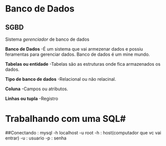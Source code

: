 # Banco de Dados

## SGBD
Sistema *gerenciador* de banco de dados
 
 **Banco de Dados**
 -É um sistema que vai armezenar dados e possiu feramentas para gerenciar dados.
 Banco de dados é um mine mundo.
 
 **Tabelas ou entidade**
 -Tabelas são as estruturas onde fica armazenados os dados.

 **Tipo de banco de dados**
 -Relacional ou não relacinal.

 **Coluna**
 -Campos ou atributos.

 **Linhas ou tupla**
 -Registro


# Trabalhando com uma SQL#

##Conectando : mysql -h localhost -u root
-h : host(computador que vc vai entrar)
-u : usuario
-p : senha